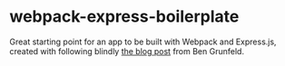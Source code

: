 # webpack-express-boilerplate
Great starting point for an app to be built with Webpack and Express.js, created with following blindly <a href="https://binyamin.medium.com/creating-a-node-express-webpack-app-with-dev-and-prod-builds-a4962ce51334">the blog post</a> from Ben Grunfeld.